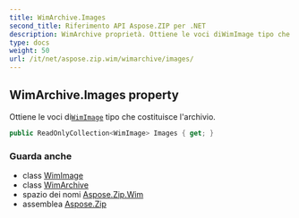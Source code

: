 ```yaml
---
title: WimArchive.Images
second_title: Riferimento API Aspose.ZIP per .NET
description: WimArchive proprietà. Ottiene le voci diWimImage tipo che costituisce larchivio.
type: docs
weight: 50
url: /it/net/aspose.zip.wim/wimarchive/images/
---
```

## WimArchive.Images property

Ottiene le voci di[`WimImage`](../../wimimage/) tipo che costituisce l'archivio.

```csharp
public ReadOnlyCollection<WimImage> Images { get; }
```

### Guarda anche

* class [WimImage](../../wimimage/)
* class [WimArchive](../)
* spazio dei nomi [Aspose.Zip.Wim](../../wimarchive/)
* assemblea [Aspose.Zip](../../../)



